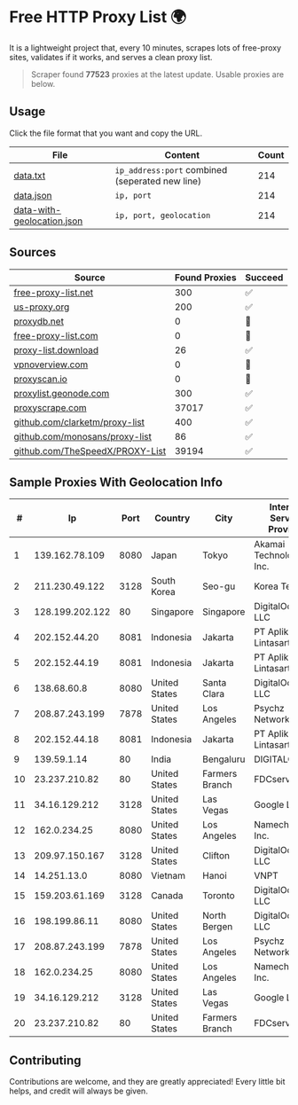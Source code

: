 
# Free HTTP Proxy List 🌍

It is a lightweight project that, every 10 minutes, scrapes lots of free-proxy sites, validates if it works, and serves a clean proxy list.


> Scraper found **77523** proxies at the latest update. Usable proxies are below.

## Usage

Click the file format that you want and copy the URL.


|File|Content|Count|
|----|-------|-----|
|[data.txt](https://raw.githubusercontent.com/themiralay/Proxy-List-World/master/data.txt)|`ip_address:port` combined (seperated new line)|214|
|[data.json](https://raw.githubusercontent.com/themiralay/Proxy-List-World/master/data.json)|`ip, port`|214|
|[data-with-geolocation.json](https://raw.githubusercontent.com/themiralay/Proxy-List-World/master/data-with-geolocation.json)|`ip, port, geolocation`|214|

## Sources

|Source|Found Proxies|Succeed|
|------|-------------|-------|
|[free-proxy-list.net](https://free-proxy-list.net)|300|✅|
|[us-proxy.org](https://www.us-proxy.org)|200|✅|
|[proxydb.net](http://proxydb.net)|0|🚫|
|[free-proxy-list.com](https://free-proxy-list.com/?page=&port=&type%5B%5D=http&type%5B%5D=https&up_time=0&search=Search)|0|🚫|
|[proxy-list.download](https://www.proxy-list.download/HTTP)|26|✅|
|[vpnoverview.com](https://vpnoverview.com/privacy/anonymous-browsing/free-proxy-servers)|0|🚫|
|[proxyscan.io](https://www.proxyscan.io)|0|🚫|
|[proxylist.geonode.com](https://proxylist.geonode.com/api/proxy-list?limit=300&page=1&sort_by=lastChecked&sort_type=desc&protocols=http,https)|300|✅|
|[proxyscrape.com](https://api.proxyscrape.com/v2/?request=displayproxies&protocol=http&timeout=10000&country=all&ssl=all&anonymity=all)|37017|✅|
|[github.com/clarketm/proxy-list](https://raw.githubusercontent.com/clarketm/proxy-list/master/proxy-list-raw.txt)|400|✅|
|[github.com/monosans/proxy-list](https://raw.githubusercontent.com/monosans/proxy-list/main/proxies/http.txt)|86|✅|
|[github.com/TheSpeedX/PROXY-List](https://raw.githubusercontent.com/TheSpeedX/PROXY-List/master/http.txt)|39194|✅|


## Sample Proxies With Geolocation Info

|#|Ip|Port|Country|City|Internet Service Provider|
|-|--|----|-------|----|-------------------------|
|1|139.162.78.109|8080|Japan|Tokyo|Akamai Technologies, Inc.|
|2|211.230.49.122|3128|South Korea|Seo-gu|Korea Telecom|
|3|128.199.202.122|80|Singapore|Singapore|DigitalOcean, LLC|
|4|202.152.44.20|8081|Indonesia|Jakarta|PT Aplikanusa Lintasarta|
|5|202.152.44.19|8081|Indonesia|Jakarta|PT Aplikanusa Lintasarta|
|6|138.68.60.8|8080|United States|Santa Clara|DigitalOcean, LLC|
|7|208.87.243.199|7878|United States|Los Angeles|Psychz Networks|
|8|202.152.44.18|8081|Indonesia|Jakarta|PT Aplikanusa Lintasarta|
|9|139.59.1.14|80|India|Bengaluru|DIGITALOCEAN|
|10|23.237.210.82|80|United States|Farmers Branch|FDCservers.net|
|11|34.16.129.212|3128|United States|Las Vegas|Google LLC|
|12|162.0.234.25|8080|United States|Los Angeles|Namecheap, Inc.|
|13|209.97.150.167|3128|United States|Clifton|DigitalOcean, LLC|
|14|14.251.13.0|8080|Vietnam|Hanoi|VNPT|
|15|159.203.61.169|3128|Canada|Toronto|DigitalOcean, LLC|
|16|198.199.86.11|8080|United States|North Bergen|DigitalOcean, LLC|
|17|208.87.243.199|7878|United States|Los Angeles|Psychz Networks|
|18|162.0.234.25|8080|United States|Los Angeles|Namecheap, Inc.|
|19|34.16.129.212|3128|United States|Las Vegas|Google LLC|
|20|23.237.210.82|80|United States|Farmers Branch|FDCservers.net|



## Contributing

Contributions are welcome, and they are greatly appreciated! Every
little bit helps, and credit will always be given.

